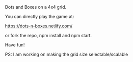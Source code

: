 Dots and Boxes on a 4x4 grid.

You can directly play the game at:

https://dots-n-boxes.netlify.com/

or fork the repo, npm install and npm start.

Have fun!

PS: I am working on making the grid size selectable/scalable
